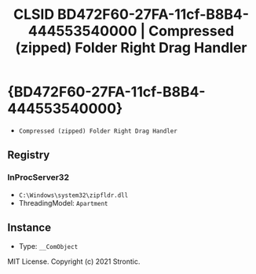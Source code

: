 ﻿---
title: "CLSID BD472F60-27FA-11cf-B8B4-444553540000 | Compressed (zipped) Folder Right Drag Handler"
excerpt: What is COM-Object CLSID BD472F60-27FA-11cf-B8B4-444553540000?
---

# {BD472F60-27FA-11cf-B8B4-444553540000}

* `Compressed (zipped) Folder Right Drag Handler`

## Registry


### InProcServer32

* `C:\Windows\system32\zipfldr.dll`
* ThreadingModel: `Apartment`

## Instance

* Type: `__ComObject`

MIT License. Copyright (c) 2021 Strontic.


